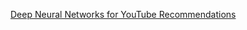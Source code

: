 [Deep Neural Networks for YouTube Recommendations](https://static.googleusercontent.com/media/research.google.com/ja//pubs/archive/45531.pdf)

